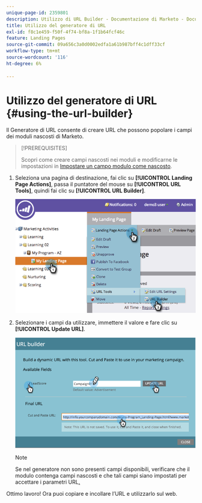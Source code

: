 ```yaml
---
unique-page-id: 2359801
description: Utilizzo di URL Builder - Documentazione di Marketo - Documentazione del prodotto
title: Utilizzo del generatore di URL
exl-id: f8c1e459-f50f-4f74-bf8a-1f1b64fcf46c
feature: Landing Pages
source-git-commit: 09a656c3a0d0002edfa1a61b987bff4c1dff33cf
workflow-type: tm+mt
source-wordcount: '116'
ht-degree: 6%

---
```


# Utilizzo del generatore di URL {#using-the-url-builder}

Il Generatore di URL consente di creare URL che possono popolare i campi dei moduli nascosti di Marketo.

>[!PREREQUISITES]
>
>Scopri come creare campi nascosti nei moduli e modificarne le impostazioni in [Impostare un campo modulo come nascosto](/help/marketo/product-docs/demand-generation/forms/form-fields/set-a-form-field-as-hidden.md).

1. Seleziona una pagina di destinazione, fai clic su **[!UICONTROL Landing Page Actions]**, passa il puntatore del mouse su **[!UICONTROL URL Tools]**, quindi fai clic su **[!UICONTROL URL Builder]**.

   ![](assets/image2014-9-18-13-3a5-3a19.png)

1. Selezionare i campi da utilizzare, immettere il valore e fare clic su **[!UICONTROL Update URL]**.

   ![](assets/image2014-9-18-13-3a5-3a28.png)

   >[!NOTE]
   >
   >Se nel generatore non sono presenti campi disponibili, verificare che il modulo contenga campi nascosti e che tali campi siano impostati per accettare i parametri URL[.](/help/marketo/product-docs/demand-generation/forms/form-fields/set-a-hidden-form-field-value.md#url-parameter)

Ottimo lavoro! Ora puoi copiare e incollare l’URL e utilizzarlo sul web.
